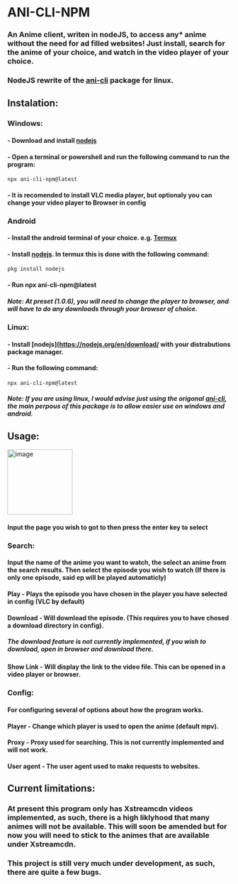 # ANI-CLI-NPM

### An Anime client, writen in nodeJS, to access any* anime without the need for ad filled websites! Just install, search for the anime of your choice, and watch in the video player of your choice.
### NodeJS rewrite of the [ani-cli](https://github.com/pystardust/ani-cli) package for linux.


## Instalation:
### Windows:
#### - Download and install [nodejs](https://nodejs.org/en/download/)
#### - Open a terminal or powershell and run the following command to run the program:
```
npx ani-cli-npm@latest
```
#### - It is recomended to install VLC media player, but optionaly you can change your video player to Browser in config

### Android
#### - Install the android terminal of your choice. e.g. [Termux](https://play.google.com/store/apps/details?id=com.termux)
#### - Install [nodejs](https://nodejs.org/). In termux this is done with the following command:
```
pkg install nodejs
```
#### - Run npx ani-cli-npm@latest
##### Note: At preset (1.0.6), you will need to change the player to browser, and will have to do any downloads through your browser of choice.

### Linux:
#### - Install [nodejs](https://nodejs.org/en/download/ with your distrabutions package manager.
#### - Run the following command:
```
npx ani-cli-npm@latest
```
##### Note: If you are using linux, I would advise just using the origonal [ani-cli](https://github.com/pystardust/ani-cli), the main perpous of this package is to allow easier use on windows and android.


## Usage:
<img width="147" alt="image" src="https://user-images.githubusercontent.com/74017165/195988816-5088cbff-348e-4852-a1a0-ef343785d488.png">

#### Input the page you wish to got to then press the enter key to select

### Search:

#### Input the name of the anime you want to watch, the select an anime from the search results. Then select the episode you wish to watch (If there is only one episode, said ep will be played automaticly)

#### Play      - Plays the episode you have chosen in the player you have selected in config (VLC by default)

#### Download  - Will download the episode. (This requires you to have chosed a download directory in config). 

##### The download feature is not currently implemented, if you wish to download, open in browser and download there.

#### Show Link - Will display the link to the video file. This can be opened in a video player or browser.

### Config:

#### For configuring several of options about how the program works.

#### Player     - Change which player is used to open the anime (default mpv).

#### Proxy      - Proxy used for searching. This is not currently implemented and will not work.

#### User agent - The user agent used to make requests to websites.


## Current limitations:

### At present this program only has Xstreamcdn videos implemented, as such, there is a high liklyhood that many animes will not be available. This will soon be amended but for now you will need to stick to the animes that are available under Xstreamcdn.

### This project is still very much under development, as such, there are quite a few bugs.
